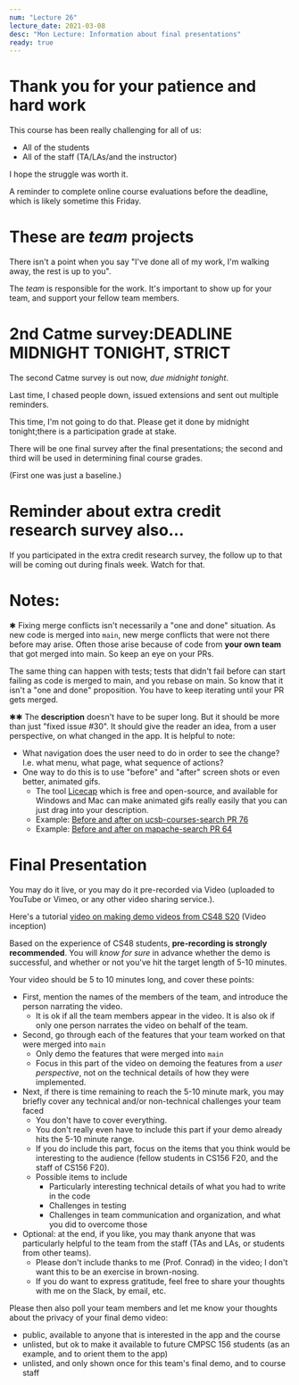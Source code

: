 ```yaml
---
num: "Lecture 26"
lecture_date: 2021-03-08
desc: "Mon Lecture: Information about final presentations"
ready: true
---
```


# Thank you for your patience and hard work

This course has been really challenging for all of us:
* All of the students
* All of the staff (TA/LAs/and the instructor)

I hope the struggle was worth it.

A reminder to complete online course evaluations before the deadline, which is likely sometime this Friday.

# These are *team* projects

There isn't a point when you say "I've done all of my work, I'm walking away, the rest is up to you".

The *team* is responsible for the work.   It's important to show up for your team, and support your fellow team members.

# 2nd Catme survey:DEADLINE MIDNIGHT TONIGHT, STRICT

The second Catme survey is out now, *due midnight tonight*.

Last time, I chased people down, issued extensions and sent out multiple reminders.

This time, I'm not going to do that.  Please get it done by midnight tonight;there is a participation grade at stake.

There will be one final survey after the final presentations; the second and third will be used in determining final course grades.

(First one was just a baseline.)

# Reminder about extra credit research survey also...

If you participated in the extra credit research survey, the follow up to that will be coming out during finals week.  Watch for that.


# Notes:

✱ Fixing merge conflicts isn't necessarily a "one and done" situation.  As new code is merged into `main`, new merge conflicts that were not there before may arise. Often those
  arise because of code from **your own team** that got merged into main.   So keep an eye on your PRs.

  The same thing can happen with tests; tests that didn't fail before can start failing as code is merged to main, and you rebase on main.    So know that it isn't
  a "one and done" proposition.   You have to keep iterating until your PR gets merged.

✱✱ The **description** doesn't have to be super long.  But it should be more than just "fixed issue #30".   It should give the reader an idea, from a
user perspective, on what changed in the app.  It is helpful to note:
- What navigation does the user need to do in order to see the change?  I.e. what menu, what page, what sequence of actions?
- One way to do this is to use "before" and "after" screen shots or even better, animated gifs.  
  - The tool [Licecap](https://www.cockos.com/licecap/) which is free and open-source, and available for Windows and Mac can make animated gifs really easily that you can just drag into your description.
  - Example: [Before and after on ucsb-courses-search PR 76](https://github.com/ucsb-cs156-f20/proj-ucsb-courses-search/pull/76)
  - Example: [Before and after on mapache-search PR 64](https://github.com/ucsb-cs156-f20/proj-mapache-search/pull/64)


# Final Presentation

You may do it live, or you may do it pre-recorded via Video (uploaded to YouTube or Vimeo, or any other video sharing service.).

Here's a tutorial [video on making demo videos from CS48 S20](https://youtu.be/k0Je8ASh4jo) (Video inception)

Based on the experience of CS48 students, **pre-recording is strongly recommended**.  You will *know for sure* in advance whether the
demo is successful, and whether or not you've hit the target length of 5-10 minutes.

Your video should be 5 to 10 minutes long, and cover these points:

* First, mention the names of the members of the team, and introduce the person narrating the video.  
  - It is ok if all the team members appear in the video.  It is also ok if only one person narrates the video on behalf of the team.
* Second, go through each of the features that your team worked on that were merged into `main`
  - Only demo the features that were merged into `main`
  - Focus in this part of the video on demoing the features from a *user perspective*, not on the technical details of how they were implemented.
* Next, if there is time remaining to reach the 5-10 minute mark, you may briefly cover any technical and/or non-technical challenges your team faced
  - You don't have to cover everything.  
  - You don't really even have to include this part if your demo already hits the 5-10 minute range.
  - If you do include this part, focus on the items that you think would be interesting to the audience (fellow students in CS156 F20, and the staff of CS156 F20). 
  - Possible items to include
    - Particularly interesting technical details of what you had to write in the code
    - Challenges in testing
    - Challenges in team communication and organization, and what you did to overcome those
* Optional: at the end, if you like, you may thank anyone that was particularly helpful to the team from the staff (TAs and LAs, or students from other teams). 
  - Please don't include thanks to me (Prof. Conrad) in the video; I don't want this to be an exercise in brown-nosing.
  - If you do want to express gratitude, feel free to share your thoughts with me on the Slack, by email, etc.  

Please then also poll your team members and let me know your thoughts about the privacy of your final demo video:
* public, available to anyone that is interested in the app and the course
* unlisted, but ok to make it available to future CMPSC 156 students (as an example, and to orient them to the app)
* unlisted, and only shown once for this team's final demo, and to course staff 
